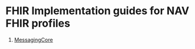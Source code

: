 # FHIR Implementation guides for NAV FHIR profiles
1. [MessagingCore](https://navikt.github.io/fhir/MessagingCore/)
